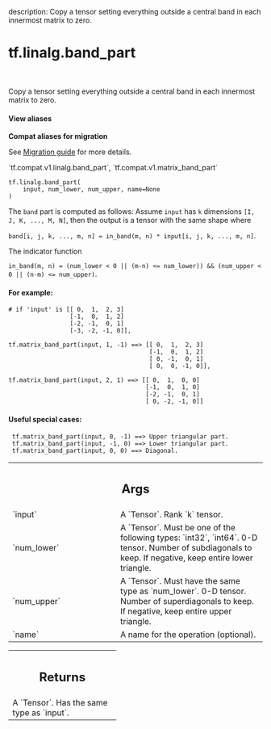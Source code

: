description: Copy a tensor setting everything outside a central band in each innermost matrix to zero.

<div itemscope itemtype="http://developers.google.com/ReferenceObject">
<meta itemprop="name" content="tf.linalg.band_part" />
<meta itemprop="path" content="Stable" />
</div>

# tf.linalg.band_part

<!-- Insert buttons and diff -->

<table class="tfo-notebook-buttons tfo-api nocontent" align="left">

</table>



Copy a tensor setting everything outside a central band in each innermost matrix to zero.

<section class="expandable">
  <h4 class="showalways">View aliases</h4>
  <p>
<b>Compat aliases for migration</b>
<p>See
<a href="https://www.tensorflow.org/guide/migrate">Migration guide</a> for
more details.</p>
<p>`tf.compat.v1.linalg.band_part`, `tf.compat.v1.matrix_band_part`</p>
</p>
</section>

<pre class="devsite-click-to-copy prettyprint lang-py tfo-signature-link">
<code>tf.linalg.band_part(
    input, num_lower, num_upper, name=None
)
</code></pre>



<!-- Placeholder for "Used in" -->

The `band` part is computed as follows:
Assume `input` has `k` dimensions `[I, J, K, ..., M, N]`, then the output is a
tensor with the same shape where

`band[i, j, k, ..., m, n] = in_band(m, n) * input[i, j, k, ..., m, n]`.

The indicator function

`in_band(m, n) = (num_lower < 0 || (m-n) <= num_lower)) &&
                 (num_upper < 0 || (n-m) <= num_upper)`.

#### For example:



```
# if 'input' is [[ 0,  1,  2, 3]
                 [-1,  0,  1, 2]
                 [-2, -1,  0, 1]
                 [-3, -2, -1, 0]],

tf.matrix_band_part(input, 1, -1) ==> [[ 0,  1,  2, 3]
                                       [-1,  0,  1, 2]
                                       [ 0, -1,  0, 1]
                                       [ 0,  0, -1, 0]],

tf.matrix_band_part(input, 2, 1) ==> [[ 0,  1,  0, 0]
                                      [-1,  0,  1, 0]
                                      [-2, -1,  0, 1]
                                      [ 0, -2, -1, 0]]
```

#### Useful special cases:



```
 tf.matrix_band_part(input, 0, -1) ==> Upper triangular part.
 tf.matrix_band_part(input, -1, 0) ==> Lower triangular part.
 tf.matrix_band_part(input, 0, 0) ==> Diagonal.
```

<!-- Tabular view -->
 <table class="responsive fixed orange">
<colgroup><col width="214px"><col></colgroup>
<tr><th colspan="2"><h2 class="add-link">Args</h2></th></tr>

<tr>
<td>
`input`
</td>
<td>
A `Tensor`. Rank `k` tensor.
</td>
</tr><tr>
<td>
`num_lower`
</td>
<td>
A `Tensor`. Must be one of the following types: `int32`, `int64`.
0-D tensor. Number of subdiagonals to keep. If negative, keep entire
lower triangle.
</td>
</tr><tr>
<td>
`num_upper`
</td>
<td>
A `Tensor`. Must have the same type as `num_lower`.
0-D tensor. Number of superdiagonals to keep. If negative, keep
entire upper triangle.
</td>
</tr><tr>
<td>
`name`
</td>
<td>
A name for the operation (optional).
</td>
</tr>
</table>



<!-- Tabular view -->
 <table class="responsive fixed orange">
<colgroup><col width="214px"><col></colgroup>
<tr><th colspan="2"><h2 class="add-link">Returns</h2></th></tr>
<tr class="alt">
<td colspan="2">
A `Tensor`. Has the same type as `input`.
</td>
</tr>

</table>

